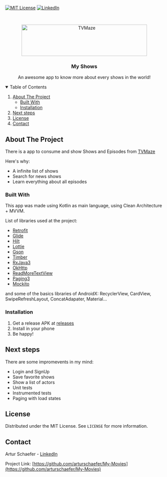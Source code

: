 [![MIT License][license-shield]][license-url]
[![LinkedIn][linkedin-shield]][linkedin-url]

<!-- PROJECT LOGO -->
<br />
<p align="center">
  <a href="https://github.com/arturschaefer/My-Movies/">
    <img src="https://i.pinimg.com/originals/47/7b/19/477b19d91923dd1af78773a7c5aef679.png" alt="TVMaze" width="400" height="100">
  </a>

  <h3 align="center">My Shows</h3>

  <p align="center">
    An awesome app to know more about every shows in the world!
  </p>
</p>

<!-- TABLE OF CONTENTS -->
<details open="open">
  <summary>Table of Contents</summary>
  <ol>
    <li>
      <a href="#about-the-project">About The Project</a>
      <ul>
        <li><a href="#built-with">Built With</a></li>
        <li><a href="#installation">Installation</a></li>
      </ul>
    </li>
    <li><a href="#next-steps">Next steps</a></li>
    <li><a href="#license">License</a></li>
    <li><a href="#contact">Contact</a></li>
  </ol>
</details>



<!-- ABOUT THE PROJECT -->
## About The Project

There is a app to consume and show Shows and Episodes from [TVMaze](https://www.tvmaze.com/api)

Here's why:
* A infinite list of shows
* Search for news shows
* Learn everything about all episodes

### Built With

This app was made using Kotlin as main language, using Clean Architecture + MVVM.

List of libraries used at the project:
* [Retrofit](https://github.com/square/retrofit)
* [Glide](https://github.com/bumptech/glide)
* [Hilt](https://dagger.dev/hilt/)
* [Lottie](https://github.com/airbnb/lottie-android)
* [Gson](https://github.com/google/gson)
* [Timber](https://github.com/JakeWharton/timber)
* [RxJava3](https://github.com/ReactiveX/RxAndroid)
* [OkHttp](https://square.github.io/okhttp/)
* [ReadMoreTextView](https://github.com/bravoborja/ReadMoreTextView)
* [Paging3](https://developer.android.com/topic/libraries/architecture/paging/v3-overview)
* [Mockito](https://site.mockito.org/) 

and some of the basics libraries of AndroidX: RecyclerView, CardView, SwipeRefreshLayout, ConcatAdapater, Material...

<!-- Instalation -->
### Installation

1. Get a release APK at [releases](https://drive.google.com/drive/folders/1SfpnP16wmj83RWk0faGMbZzylUJWMBRh?usp=sharing)
2. Install in your phone
3. Be happy!
   
<!-- NEXT STEPS -->
## Next steps

There are some impromevents in my mind:
* Login and SignUp
* Save favorite shows
* Show a list of actors
* Unit tests
* Instrumented tests
* Paging with load states

<!-- LICENSE -->
## License

Distributed under the MIT License. See `LICENSE` for more information.


<!-- CONTACT -->
## Contact

Artur Schaefer - [LinkedIn](https://www.linkedin.com/in/artur-schaefer/)

Project Link: [https://github.com/arturschaefer/My-Movies](https://github.com/arturschaefer/My-Movies)


<!-- MARKDOWN LINKS & IMAGES -->
<!-- https://www.markdownguide.org/basic-syntax/#reference-style-links -->
[license-shield]: https://img.shields.io/github/license/othneildrew/Best-README-Template.svg?style=for-the-badge
[license-url]: https://github.com/arturschaefer/My-Movies/blob/master/LICENSE
[linkedin-shield]: https://img.shields.io/badge/-LinkedIn-black.svg?style=for-the-badge&logo=linkedin&colorB=555
[linkedin-url]: https://www.linkedin.com/in/artur-schaefer/
[tvmaze-url]: https://www.tvmaze.com/api
